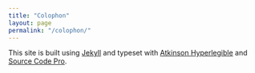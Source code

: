 ```yaml
---
title: "Colophon"
layout: page
permalink: "/colophon/"
---
```


This site is built using [Jekyll](https://jekyllrb.com/)
and typeset with [Atkinson Hyperlegible](https://brailleinstitute.org/freefont)
and [Source Code Pro](https://fonts.adobe.com/fonts/source-code-pro).
